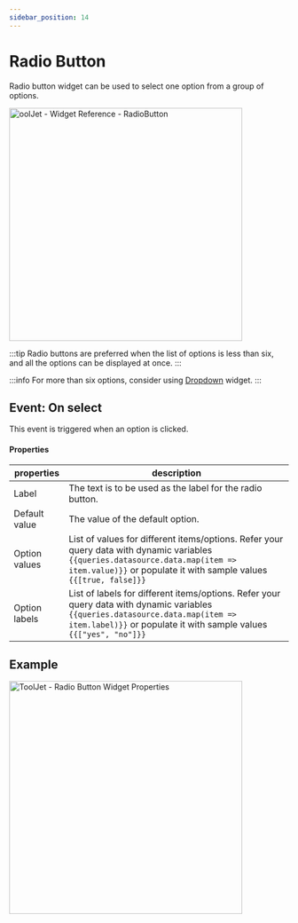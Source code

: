 ```yaml
---
sidebar_position: 14
---
```


# Radio Button

Radio button widget can be used to select one option from a group of options.

<img class="screenshot-full" src="https://github.com/ToolJet/ToolJet/blob/develop/docs/static/img/widgets/radio-button/radiobutton.gif" alt="oolJet - Widget Reference - RadioButton " height="420"/>

:::tip
Radio buttons are preferred when the list of options is less than six, and all the options can be displayed at once.
:::

:::info
For more than six options, consider using [Dropdown](/docs/widgets/dropdown) widget.
:::


## Event: On select

This event is triggered when an option is clicked.


#### Properties

| properties      | description |
| ----------- | ----------- |
| Label | The text is to be used as the label for the radio button. |
| Default value | The value of the default option. |
| Option values | List of values for different items/options. Refer your query data with dynamic variables `{{queries.datasource.data.map(item => item.value)}}` or populate it with sample values `{{[true, false]}}`  |
| Option labels | List of labels for different items/options. Refer your query data with dynamic variables `{{queries.datasource.data.map(item => item.label)}}` or populate it with sample values `{{["yes", "no"]}}` |


## Example
<img class="screenshot-full" src="https://github.com/ToolJet/ToolJet/blob/develop/docs/static/img/widgets/radio-button/radiobutton-example.gif" alt="ToolJet - Radio Button Widget Properties" height="420"/>
